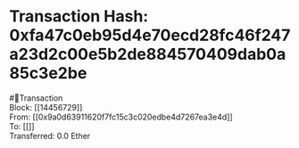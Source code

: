 
Transaction Hash: 0xfa47c0eb95d4e70ecd28fc46f247a23d2c00e5b2de884570409dab0a85c3e2be
====================================================================================
  
#💸Transaction  
Block: [[14456729]]  
From: [[0x9a0d63911620f7fc15c3c020edbe4d7267ea3e4d]]  
To: [[]]  
Transferred: 0.0 Ether
